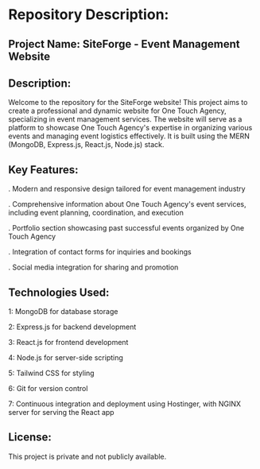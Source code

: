 # Repository Description:

## Project Name: SiteForge - Event Management Website

## Description:
Welcome to the repository for the SiteForge website! This project aims to create a professional and dynamic website for One Touch Agency, specializing in event management services. The website will serve as a platform to showcase One Touch Agency's expertise in organizing various events and managing event logistics effectively. It is built using the MERN (MongoDB, Express.js, React.js, Node.js) stack.

## Key Features:

. Modern and responsive design tailored for event management industry               

. Comprehensive information about One Touch Agency's event services, including event planning, coordination, and execution

. Portfolio section showcasing past successful events organized by One Touch Agency

. Integration of contact forms for inquiries and bookings

. Social media integration for sharing and promotion

## Technologies Used:

1: MongoDB for database storage

2: Express.js for backend development

3: React.js for frontend development

4: Node.js for server-side scripting

5: Tailwind CSS for styling

6: Git for version control

7: Continuous integration and deployment using Hostinger, with NGINX server for serving the React app

## License:
This project is private and not publicly available.
